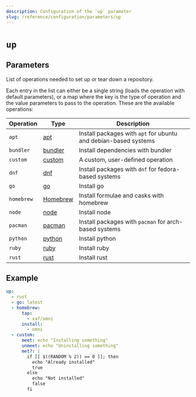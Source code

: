 ```yaml
---
description: Configuration of the `up` parameter
slug: /reference/configuration/parameters/up
---
```


# `up`

## Parameters

List of operations needed to set up or tear down a repository.

Each entry in the list can either be a single string (loads the operation with default parameters), or a map where the key is the type of operation and the value parameters to pass to the operation. These are the available operations:

| Operation | Type | Description                                                    |
|-----------|------|---------------------------------------------------------|
| `apt` | [apt](up/apt) | Install packages with `apt` for ubuntu and debian-based systems |
| `bundler`   | [bundler](up/bundler) | Install dependencies with bundler |
| `custom` | [custom](up/custom) | A custom, user-defined operation |
| `dnf` | [dnf](up/dnf) | Install packages with `dnf` for fedora-based systems |
| `go` | [go](up/go) | Install go |
| `homebrew`  | [Homebrew](up/homebrew) | Install formulae and casks with homebrew |
| `node` | [node](up/node) | Install node |
| `pacman` | [pacman](up/pacman) | Install packages with `pacman` for arch-based systems |
| `python` | [python](up/python) | Install python |
| `ruby` | [ruby](up/ruby) | Install ruby |
| `rust` | [rust](up/rust) | Install rust |

## Example

```yaml
up:
  - rust
  - go: latest
  - homebrew:
      tap:
        - xaf/omni
      install:
        - omni
  - custom:
      meet: echo "Installing something"
      unmeet: echo "Uninstalling something"
      met?: |
        if [[ $((RANDOM % 2)) == 0 ]]; then
          echo "Already installed"
          true
        else
          echo "Not installed"
          false
        fi
```
